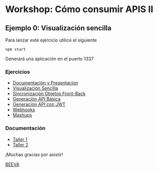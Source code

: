 # Workshop: Cómo consumir APIS II #

## Ejemplo 0: Visualización sencilla

Para lanzar este ejercicio utilice el siguiente

    npm start

Generará una aplicación en el puerto 1337

### Ejercicios
* [Documentación y Presentacion](https://github.com/beeva/beeva-taller-api)
* [Visualización Sencilla](https://github.com/beeva/beeva-taller-api/tree/ejemplo-0)
* [Sincronización Objetos Front-Back](https://github.com/beeva/beeva-taller-api/tree/ejemplo-1)
* [Generación API Básica](https://github.com/beeva/beeva-taller-api/tree/ejemplo-2)
* [Generación API con JWT](https://github.com/beeva/beeva-taller-api/tree/ejemplo-3)
* [Webhooks](https://github.com/beeva/beeva-taller-api/tree/ejemplo-4)
* [Mashups](https://github.com/beeva/beeva-taller-api/tree/ejemplo-5)

### Documentación
* [Taller 1](http://es.slideshare.net/BEEVA_es/workshop-1-introduccion-api-rest)
* [Taller 2](http://es.slideshare.net/BEEVA_es/workshop-ap-is-2-api-rest)

¡Muchas gracias por asistir!

[BEEVA](www.beeva.com)
